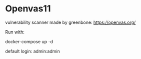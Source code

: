 # Openvas11
vulnerability scanner made by greenbone: https://openvas.org/

Run with:

docker-compose up -d

default login:
admin:admin

